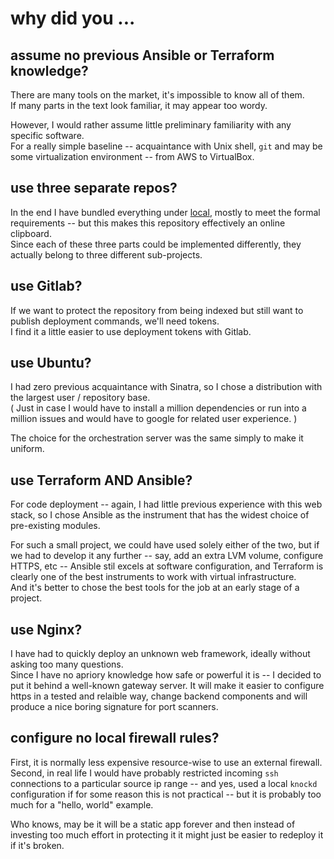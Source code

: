 # why did you ...

## assume no previous Ansible or Terraform knowledge?

There are many tools on the market, it's impossible to know all of them.     
If many parts in the text look familiar, it may appear too wordy.   

However, I would rather assume little preliminary familiarity with any specific software.   
For a really simple baseline -- acquaintance with Unix shell, `git` and may be some virtualization environment -- from AWS to VirtualBox.


## use three separate repos?

In the end I have bundled everything under [local](local), mostly to meet the formal requirements -- but this makes this repository effectively an online clipboard.   
Since each of these three parts could be implemented differently, they actually belong to three different sub-projects.

## use Gitlab?

If we want to protect the repository from being indexed but still want to publish deployment commands, we'll need tokens.   
I find it a little easier to use deployment tokens with Gitlab.

## use Ubuntu?

I had zero previous acquaintance with Sinatra, so I chose a distribution with the largest user / repository 
base.   
( Just in case I would have to install a million dependencies or run into a million issues and would have to google for related user experience. )

The choice for the orchestration server was the same simply to make it uniform. 

## use Terraform AND Ansible?

For code deployment -- again, I had little previous experience with this web stack, 
so I chose Ansible as the instrument that has the widest choice of pre-existing modules.

For such a small project, we could have used solely either of the two, 
but if we had to develop it any further -- say, add an extra LVM volume, configure HTTPS, etc -- Ansible stil excels at software configuration, 
and Terraform is clearly one of the best instruments to work with virtual infrastructure.   
And it's better to chose the best tools for the job at an early stage of a project.

## use Nginx?

I have had to quickly deploy an unknown web framework, ideally without asking too many questions.   
Since I have no apriory knowledge how safe or powerful it is -- I decided to put it behind a well-known gateway server. 
It will make it easier to configure https in a tested and relaible way, change backend components and will produce a nice boring signature for port scanners.

## configure no local firewall rules?

First, it is normally less expensive resource-wise to use an external firewall. 
Second, in real life I would have probably restricted incoming `ssh` connections to a particular source ip range -- and yes, 
used a local `knockd` configuration if for some reason this is not practical -- but it is probably too much for a "hello, world" example.

Who knows, may be it will be a static app forever and then instead of investing too much effort in protecting it it might just be easier to redeploy it if it's broken.

